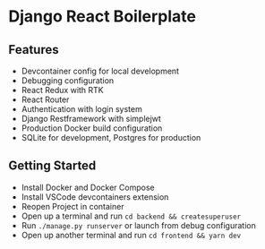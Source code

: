 # Django React Boilerplate

## Features

- Devcontainer config for local development
- Debugging configuration
- React Redux with RTK
- React Router
- Authentication with login system
- Django Restframework with simplejwt
- Production Docker build configuration
- SQLite for development, Postgres for production

## Getting Started

- Install Docker and Docker Compose
- Install VSCode devcontainers extension
- Reopen Project in container
- Open up a terminal and run `cd backend && createsuperuser`
- Run `./manage.py runserver` or launch from debug configuration
- Open up another terminal and run `cd frontend && yarn dev`

